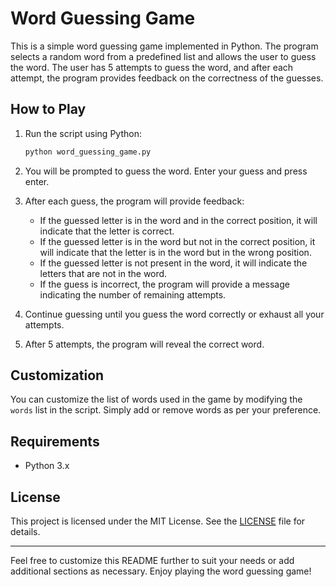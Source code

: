 # Word Guessing Game

This is a simple word guessing game implemented in Python. The program selects a random word from a predefined list and allows the user to guess the word. The user has 5 attempts to guess the word, and after each attempt, the program provides feedback on the correctness of the guesses.

## How to Play

1. Run the script using Python:

   ```sh
   python word_guessing_game.py
   ```

2. You will be prompted to guess the word. Enter your guess and press enter.

3. After each guess, the program will provide feedback:
   - If the guessed letter is in the word and in the correct position, it will indicate that the letter is correct.
   - If the guessed letter is in the word but not in the correct position, it will indicate that the letter is in the word but in the wrong position.
   - If the guessed letter is not present in the word, it will indicate the letters that are not in the word.
   - If the guess is incorrect, the program will provide a message indicating the number of remaining attempts.

4. Continue guessing until you guess the word correctly or exhaust all your attempts.

5. After 5 attempts, the program will reveal the correct word.

## Customization

You can customize the list of words used in the game by modifying the `words` list in the script. Simply add or remove words as per your preference.

## Requirements

- Python 3.x

## License

This project is licensed under the MIT License. See the [LICENSE](LICENSE) file for details.

---

Feel free to customize this README further to suit your needs or add additional sections as necessary. Enjoy playing the word guessing game!
